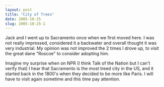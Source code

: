 ```yaml
---
layout: post
title: "City of Trees"
date: 2005-10-25
slug: 2005-10-25-1
---
```


Jack and I went up to Sacramento once when we first moved here.  I was not really impressed, considered it a backwater and overall thought it was very industrial.  My opinion was not improved the 2 times I drove up, to visit the great dane &quot;Roscoe&quot; to consider adopting him.  

Imagine my surprise when on NPR (I think Talk of the Nation but I can&apos;t verify that) I hear that Sacramento is the most treed city in the US, and it started back in the 1800&apos;s when they decided to be more like Paris.  I will have to visit again sometime and this time pay attention.  
